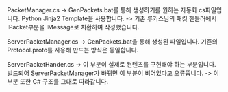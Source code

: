 PacketManager.cs
-> GenPackets.bat를 통해 생성하기를 원하는 자동화 cs파일입니다. Python Jinja2 Template을 사용합니다. 
-> 기존 루키스님의 패킷 핸들러에서 IPacket부분을 IMessage로 치환하여 작성했습니다.

ServerPacketManager.cs
-> GenPackets.bat을 통해 생성된 파일입니다. 기존의 Protocol.proto를 사용해 만드는 방식은 동일합니다.

ServerPacketHander.cs
-> 이 부분이 실제로 컨텐츠를 구현해야 하는 부분입니다. 빌드되어 ServerPacketManager가 바뀌면 이 부분이 비어있다고 오류뜹니다.
-> 이 부분 또한 C# 구조를 그대로 따라갑니다.